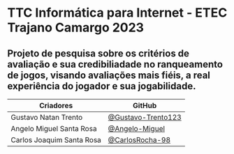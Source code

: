 # TTC Informática para Internet - ETEC Trajano Camargo 2023
## Projeto de pesquisa sobre os critérios de avaliação e sua credibiliadade no ranqueamento de jogos, visando avaliações mais fiéis, a real experiência do jogador e sua jogabilidade. ##

  | Criadores | GitHub |
  | --------- | ------ |
  | Gustavo Natan Trento | [@Gustavo-Trento123](https://github.com/Gustavo-Trento123) |
  | Angelo Miguel Santa Rosa | [@Angelo-Miguel](https://github.com/Angelo-Miguel) |
  | Carlos Joaquim Santa Rosa | [@CarlosRocha-98](https://github.com/CarlosRocha-98) |
